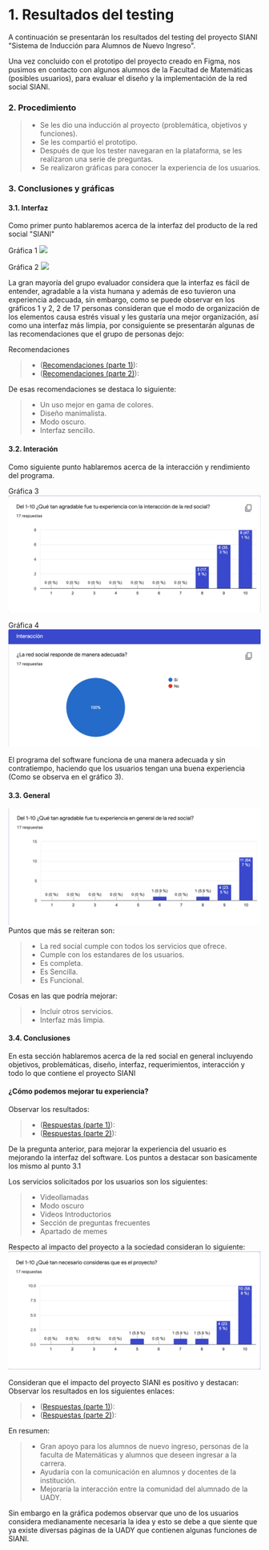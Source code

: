 # 1. Resultados del testing
A continuación se presentarán los resultados del testing del proyecto SIANI "Sistema de Inducción para Alumnos de Nuevo Ingreso". 

Una vez concluido con el prototipo del proyecto creado en Figma, nos pusimos en contacto con algunos alumnos de la Facultad de Matemáticas (posibles usuarios), para evaluar el diseño y la implementación de la red social SIANI. 

### 2. Procedimiento
> - Se les dio una inducción al proyecto (problemática, objetivos y funciones).
> - Se les compartió el prototipo.
> - Después de que los tester navegaran en la plataforma, se les realizaron una serie de preguntas.
> - Se realizaron gráficas para conocer la experiencia de los usuarios. 

### 3. Conclusiones y gráficas
#### 3.1. Interfaz 
Como primer punto hablaremos acerca de la interfaz del producto de la red social "SIANI"

Gráfica 1
![](https://github.com/AndyTue/LIS/blob/ea204e9092a216729af8c02ba64f0ab92e338912/Imag%C3%A9nes/Interfaz%20(Respuestas)/Captura%20de%20Pantalla%202021-11-20%20a%20la(s)%2016.58.08.png)

Gráfica 2
![](https://github.com/AndyTue/LIS/blob/ea204e9092a216729af8c02ba64f0ab92e338912/Imag%C3%A9nes/Interfaz%20(Respuestas)/Captura%20de%20Pantalla%202021-11-20%20a%20la(s)%2016.59.59.png)

La gran mayoría del grupo evaluador considera que la interfaz es fácil de entender, agradable a la vista humana y además de eso tuvieron una experiencia adecuada, sin embargo, como se puede observar en los gráficos 1 y 2, 2 de 17 personas consideran que el modo de organización de los elementos causa estrés visual y les gustaría una mejor organización, así como una interfaz más limpia, por consiguiente se presentarán algunas de las recomendaciones que el grupo de personas dejo: 

Recomendaciones 
> - ([Recomendaciones (parte 1)](https://github.com/AndyTue/LIS/blob/7cf5e4d01b70572c7f1c5bf8d9c79054de11bc52/Imag%C3%A9nes/Interfaz%20(Respuestas)/Captura%20de%20Pantalla%202021-11-20%20a%20la(s)%2016.59.30.png "Click Aquí")):
> - ([Recomendaciones (parte 2)](https://github.com/AndyTue/LIS/blob/7cf5e4d01b70572c7f1c5bf8d9c79054de11bc52/Imag%C3%A9nes/Interfaz%20(Respuestas)/Captura%20de%20Pantalla%202021-11-20%20a%20la(s)%2016.59.37.png "Click Aquí")):

De esas recomendaciones se destaca lo siguiente: 
> - Un uso mejor en gama de colores.
> - Diseño manimalista.
> - Modo oscuro.
> - Interfaz sencillo.

#### 3.2. Interación 
Como siguiente punto hablaremos acerca de la interacción y rendimiento del programa.

Gráfica 3
![](https://github.com/AndyTue/LIS/blob/ea204e9092a216729af8c02ba64f0ab92e338912/Imag%C3%A9nes/Interacci%C3%B3n%20(Respuestas)/Captura%20de%20Pantalla%202021-11-20%20a%20la(s)%2017.02.11.png)

Gráfica 4
![](https://github.com/AndyTue/LIS/blob/ea204e9092a216729af8c02ba64f0ab92e338912/Imag%C3%A9nes/Interacci%C3%B3n%20(Respuestas)/Captura%20de%20Pantalla%202021-11-20%20a%20la(s)%2017.01.56.png)

El programa del software funciona de una manera adecuada y sin contratiempo, haciendo que los usuarios tengan una buena experiencia (Como se observa en el gráfico 3).

#### 3.3. General 
![](https://github.com/AndyTue/LIS/blob/ea204e9092a216729af8c02ba64f0ab92e338912/Imag%C3%A9nes/General%20(Gr%C3%A1ficas)/Captura%20de%20Pantalla%202021-11-20%20a%20la(s)%2017.04.00.png) 
Puntos que más se reiteran son:
> - La red social cumple con todos los servicios que ofrece. 
> - Cumple con los estandares de los usuarios.
> - Es completa. 
> - Es Sencilla. 
> - Es Funcional. 

Cosas en las que podría mejorar: 
> - Incluir otros servicios. 
> - Interfaz más limpia.

#### 3.4. Conclusiones
En esta sección hablaremos acerca de la red social en general incluyendo objetivos, problemáticas, diseño, interfaz, requerimientos, interacción y todo lo que contiene el proyecto SIANI 

#### ¿Cómo podemos mejorar tu experiencia? 
Observar los resultados:
> - ([Respuestas (parte 1)](https://github.com/AndyTue/LIS/blob/7cf5e4d01b70572c7f1c5bf8d9c79054de11bc52/Imag%C3%A9nes/Conclusiones%20(Gr%C3%A1ficas)/Captura%20de%20Pantalla%202021-11-20%20a%20la(s)%2017.04.17.png "Click Aquí")):
> - ([Respuestas (parte 2)](https://github.com/AndyTue/LIS/blob/7cf5e4d01b70572c7f1c5bf8d9c79054de11bc52/Imag%C3%A9nes/Conclusiones%20(Gr%C3%A1ficas)/Captura%20de%20Pantalla%202021-11-20%20a%20la(s)%2017.04.23.png "Click Aquí")):

De la pregunta anterior, para mejorar la experiencia del usuario es mejorando la interfaz del software. Los puntos a destacar son basicamente los mismo al punto 3.1

Los servicios solicitados por los usuarios son los siguientes: 
> - Videollamadas
> - Modo oscuro
> - Videos Introductorios
> - Sección de preguntas frecuentes
> - Apartado de memes

Respecto al impacto del proyecto a la sociedad consideran lo siguiente:
![](https://github.com/AndyTue/LIS/blob/ea204e9092a216729af8c02ba64f0ab92e338912/Imag%C3%A9nes/Conclusiones%20(Gr%C3%A1ficas)/Captura%20de%20Pantalla%202021-11-20%20a%20la(s)%2017.04.57.png) 

Consideran que el impacto del proyecto SIANI es positivo y destacan: 
Observar los resultados en los siguientes enlaces:
> - ([Respuestas (parte 1)](https://github.com/AndyTue/LIS/blob/7cf5e4d01b70572c7f1c5bf8d9c79054de11bc52/Imag%C3%A9nes/Conclusiones%20(Gr%C3%A1ficas)/Captura%20de%20Pantalla%202021-11-20%20a%20la(s)%2017.08.29.png "Click Aquí")):
> - ([Respuestas (parte 2)](https://github.com/AndyTue/LIS/blob/7cf5e4d01b70572c7f1c5bf8d9c79054de11bc52/Imag%C3%A9nes/Conclusiones%20(Gr%C3%A1ficas)/Captura%20de%20Pantalla%202021-11-20%20a%20la(s)%2017.08.35.png "Click Aquí")):

En resumen:
> - Gran apoyo para los alumnos de nuevo ingreso, personas de la faculta de Matemáticas y alumnos que deseen ingresar a la carrera.
> - Ayudaría con la comunicación en alumnos y docentes de la institución.
> - Mejoraría la interacción entre la comunidad del alumnado de la UADY.

Sin embargo en la gráfica podemos observar que uno de los usuarios considera medianamente necesaria la idea y esto se debe a que siente que ya existe diversas páginas de la UADY que contienen algunas funciones de SIANI. 

